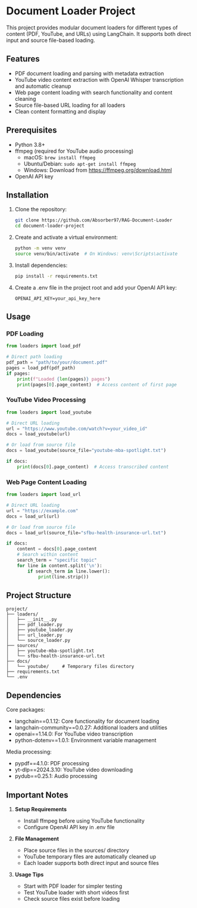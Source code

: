 # Document Loader Project

This project provides modular document loaders for different types of content (PDF, YouTube, and URLs) using LangChain. It supports both direct input and source file-based loading.

## Features

- PDF document loading and parsing with metadata extraction
- YouTube video content extraction with OpenAI Whisper transcription and automatic cleanup
- Web page content loading with search functionality and content cleaning
- Source file-based URL loading for all loaders
- Clean content formatting and display

## Prerequisites

- Python 3.8+
- ffmpeg (required for YouTube audio processing)
  - macOS: `brew install ffmpeg`
  - Ubuntu/Debian: `sudo apt-get install ffmpeg`
  - Windows: Download from https://ffmpeg.org/download.html
- OpenAI API key

## Installation

1. Clone the repository:
   ```bash
   git clone https://github.com/Absorber97/RAG-Document-Loader
   cd document-loader-project
   ```

2. Create and activate a virtual environment:
   ```bash
   python -m venv venv
   source venv/bin/activate  # On Windows: venv\Scripts\activate
   ```

3. Install dependencies:
   ```bash
   pip install -r requirements.txt
   ```

4. Create a .env file in the project root and add your OpenAI API key:
   ```plaintext
   OPENAI_API_KEY=your_api_key_here
   ```

## Usage

### PDF Loading
```python
from loaders import load_pdf

# Direct path loading
pdf_path = "path/to/your/document.pdf"
pages = load_pdf(pdf_path)
if pages:
    print(f"Loaded {len(pages)} pages")
    print(pages[0].page_content)  # Access content of first page
```

### YouTube Video Processing
```python
from loaders import load_youtube

# Direct URL loading
url = "https://www.youtube.com/watch?v=your_video_id"
docs = load_youtube(url)

# Or load from source file
docs = load_youtube(source_file="youtube-mba-spotlight.txt")

if docs:
    print(docs[0].page_content)  # Access transcribed content
```

### Web Page Content Loading
```python
from loaders import load_url

# Direct URL loading
url = "https://example.com"
docs = load_url(url)

# Or load from source file
docs = load_url(source_file="sfbu-health-insurance-url.txt")

if docs:
    content = docs[0].page_content
    # Search within content
    search_term = "specific topic"
    for line in content.split('\n'):
        if search_term in line.lower():
            print(line.strip())
```

## Project Structure
```
project/
├── loaders/
│   ├── __init__.py
│   ├── pdf_loader.py
│   ├── youtube_loader.py
│   ├── url_loader.py
│   └── source_loader.py
├── sources/
│   ├── youtube-mba-spotlight.txt
│   └── sfbu-health-insurance-url.txt
├── docs/
│   └── youtube/     # Temporary files directory
├── requirements.txt
└── .env
```

## Dependencies

Core packages:
- langchain==0.1.12: Core functionality for document loading
- langchain-community==0.0.27: Additional loaders and utilities
- openai==1.14.0: For YouTube video transcription
- python-dotenv==1.0.1: Environment variable management

Media processing:
- pypdf==4.1.0: PDF processing
- yt-dlp==2024.3.10: YouTube video downloading
- pydub==0.25.1: Audio processing

## Important Notes

1. **Setup Requirements**
   - Install ffmpeg before using YouTube functionality
   - Configure OpenAI API key in .env file

2. **File Management**
   - Place source files in the sources/ directory
   - YouTube temporary files are automatically cleaned up
   - Each loader supports both direct input and source files

3. **Usage Tips**
   - Start with PDF loader for simpler testing
   - Test YouTube loader with short videos first
   - Check source files exist before loading
